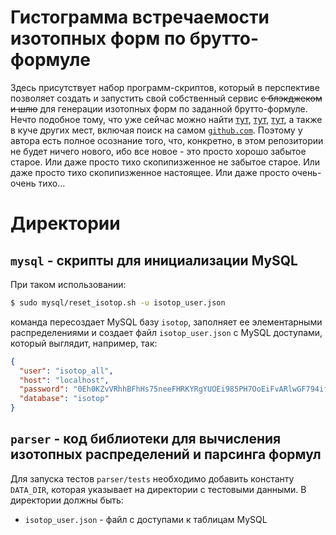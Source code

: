 # Гистограмма встречаемости изотопных форм по брутто-формуле


Здесь присутствует набор программ-скриптов, который в перспективе позволяет создать и запустить свой собственный сервис ~~с блэкджеком и шлю~~ для генерации изотопных форм по заданной брутто-формуле. Нечто подобное тому, что уже сейчас можно найти [тут](https://www.sisweb.com/mstools/isotope.htm), [тут](https://alchemistmatt.com/MwtHelp/IsotopicDistribution.htm), [тут](https://envipat.eawag.ch/), а также в куче других мест, включая поиск на самом [`github.com`](https://github.com/search?q=isotopic%20distribution&type=repositories). Поэтому у автора есть полное осознание того, что, конкретно, в этом репозитории не будет ничего нового, ибо все новое - это просто хорошо забытое старое. Или даже просто тихо скопипизженное не забытое старое. Или даже просто тихо скопипизженное настоящее. Или даже просто очень-очень тихо...


# Директории

## `mysql` - cкрипты для инициализации MySQL

При таком использовании:
```bash
$ sudo mysql/reset_isotop.sh -u isotop_user.json
```
команда пересоздает MySQL базу `isotop`, заполняет ее элементарными распределениями и создает файл `isotop_user.json` с MySQL доступами, который выглядит, например, так:
```json
{
  "user": "isotop_all",
  "host": "localhost",
  "password": "0Eh0KZvVRhhBFhHs75neeFHRKYRgYUOEi985PH7OoEiFvARlwGF794ifcqCfSG9D6xJvcAnAVdZK2sV3ivsNl8bnuUkcZf0hHRcsMDLB1SLETZr9X2Zav6mU15NLmuT2",
  "database": "isotop"
}
```
## `parser` - код библиотеки для вычисления изотопных распределений и парсинга формул
Для запуска тестов `parser/tests` необходимо добавить константу `DATA_DIR`, которая указывает на директории с тестовыми данными. В директории должны быть:
- `isotop_user.json` - файл с доступами к таблицам MySQL
